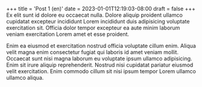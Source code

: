 +++
title = 'Post 1 (en)'
date = 2023-01-01T12:19:03-08:00
draft = false
+++
Ex elit sunt id dolore eu occaecat nulla. Dolore aliquip proident ullamco cupidatat excepteur incididunt Lorem incididunt duis adipisicing voluptate exercitation sit. Officia dolor tempor excepteur ea aute minim laborum veniam exercitation Lorem amet et esse proident.

Enim ea eiusmod et exercitation nostrud officia voluptate cillum enim. Aliqua velit magna enim consectetur fugiat qui laboris id amet veniam mollit. Occaecat sunt nisi magna laborum eu voluptate ipsum ullamco adipisicing. Enim sit irure aliquip reprehenderit. Nostrud nisi cupidatat pariatur eiusmod velit exercitation. Enim commodo cillum sit nisi ipsum tempor Lorem ullamco ullamco aliqua.
